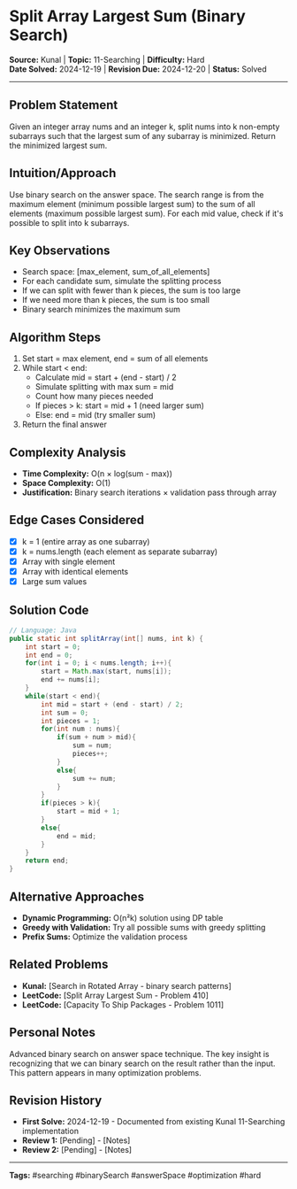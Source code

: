 # Split Array Largest Sum (Binary Search)

**Source:** Kunal | **Topic:** 11-Searching | **Difficulty:** Hard  
**Date Solved:** 2024-12-19 | **Revision Due:** 2024-12-20 | **Status:** Solved

---

## Problem Statement
Given an integer array nums and an integer k, split nums into k non-empty subarrays such that the largest sum of any subarray is minimized. Return the minimized largest sum.

## Intuition/Approach
Use binary search on the answer space. The search range is from the maximum element (minimum possible largest sum) to the sum of all elements (maximum possible largest sum). For each mid value, check if it's possible to split into k subarrays.

## Key Observations
- Search space: [max_element, sum_of_all_elements]
- For each candidate sum, simulate the splitting process
- If we can split with fewer than k pieces, the sum is too large
- If we need more than k pieces, the sum is too small
- Binary search minimizes the maximum sum

## Algorithm Steps
1. Set start = max element, end = sum of all elements
2. While start < end:
   - Calculate mid = start + (end - start) / 2
   - Simulate splitting with max sum = mid
   - Count how many pieces needed
   - If pieces > k: start = mid + 1 (need larger sum)
   - Else: end = mid (try smaller sum)
3. Return the final answer

## Complexity Analysis
- **Time Complexity:** O(n × log(sum - max))
- **Space Complexity:** O(1)
- **Justification:** Binary search iterations × validation pass through array

## Edge Cases Considered
- [x] k = 1 (entire array as one subarray)
- [x] k = nums.length (each element as separate subarray)
- [x] Array with single element
- [x] Array with identical elements
- [x] Large sum values

## Solution Code

```java
// Language: Java
public static int splitArray(int[] nums, int k) {
    int start = 0;
    int end = 0;
    for(int i = 0; i < nums.length; i++){
        start = Math.max(start, nums[i]);
        end += nums[i];
    }
    while(start < end){
        int mid = start + (end - start) / 2;
        int sum = 0;
        int pieces = 1;
        for(int num : nums){
            if(sum + num > mid){
                sum = num;
                pieces++;
            }
            else{
                sum += num;
            }
        }
        if(pieces > k){
            start = mid + 1;
        }
        else{
            end = mid;
        }
    }
    return end;
}
```

## Alternative Approaches
- **Dynamic Programming:** O(n²k) solution using DP table
- **Greedy with Validation:** Try all possible sums with greedy splitting
- **Prefix Sums:** Optimize the validation process

## Related Problems
- **Kunal:** [Search in Rotated Array - binary search patterns]
- **LeetCode:** [Split Array Largest Sum - Problem 410]
- **LeetCode:** [Capacity To Ship Packages - Problem 1011]

## Personal Notes
Advanced binary search on answer space technique. The key insight is recognizing that we can binary search on the result rather than the input. This pattern appears in many optimization problems.

## Revision History
- **First Solve:** 2024-12-19 - Documented from existing Kunal 11-Searching implementation
- **Review 1:** [Pending] - [Notes]
- **Review 2:** [Pending] - [Notes]

---
**Tags:** #searching #binarySearch #answerSpace #optimization #hard 